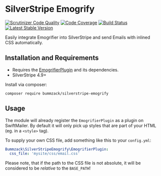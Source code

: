 # SilverStripe Emogrify

[![Scrutinizer Code Quality](https://scrutinizer-ci.com/g/bummzack/silverstripe-emogrify/badges/quality-score.png?b=master)](https://scrutinizer-ci.com/g/bummzack/silverstripe-emogrify/?branch=master)
[![Code Coverage](https://codecov.io/gh/bummzack/silverstripe-emogrify/branch/master/graph/badge.svg)](https://codecov.io/gh/bummzack/silverstripe-emogrify)
[![Build Status](https://travis-ci.org/bummzack/silverstripe-emogrify.svg?branch=master)](https://travis-ci.org/bummzack/silverstripe-emogrify)
[![Latest Stable Version](https://poser.pugx.org/bummzack/silverstripe-emogrify/v/stable)](https://packagist.org/packages/bummzack/silverstripe-emogrify)

Easily integrate Emogrifier into SilverStripe and send Emails with inlined CSS automatically.

## Installation and Requirements

 - Requires the [EmogrifierPlugin](https://github.com/bummzack/swiftmailer-emogrifyplugin) and its dependencies.
 - SilverStripe 4.9+

Install via composer:

    composer require bummzack/silverstripe-emogrify
    
## Usage

The module will already register the `EmogrifierPlugin` as a plugin on SwiftMailer. By default it will only pick up 
styles that are part of your HTML (eg. in a `<style>` tag).

To supply your own CSS file, add something like this to your `config.yml`:

```yml
Bummzack\SilverStripeEmogrify\EmogrifierPlugin:
  css_file: 'mysite/css/email.css'
```

Please note, that if the path to the CSS file is not absolute, 
it will be considered to be *relative* to the `BASE_PATH`!

